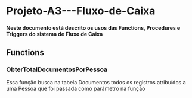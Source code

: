 # Projeto-A3---Fluxo-de-Caixa

#### Neste documento está descrito os usos das Functions, Procedures e Triggers do sistema de Fluxo de Caixa

## Functions

### ObterTotalDocumentosPorPessoa
Essa função busca na tabela Documentos todos os registros atribuídos a uma Pessoa que foi passada como parâmetro na função
